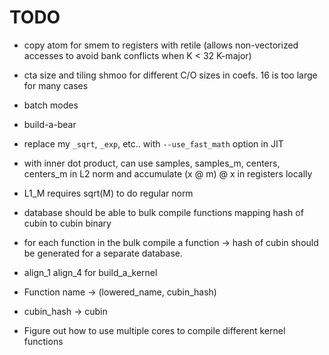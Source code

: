 # TODO
* copy atom for smem to registers with retile (allows non-vectorized accesses to avoid bank conflicts when K < 32 K-major)
* cta size and tiling shmoo for different C/O sizes in coefs. 16 is too large for many cases
* batch modes
* build-a-bear
* replace my `_sqrt`, `_exp`, etc.. with `--use_fast_math` option in JIT
* with inner dot product, can use samples, samples_m, centers, centers_m in L2 norm and accumulate (x @ m) @ x in registers locally
* L1_M requires sqrt(M) to do regular norm
* database should be able to bulk compile functions mapping hash of cubin to cubin binary
* for each function in the bulk compile a function -> hash of cubin should be generated for a separate database.
* align_1 align_4 for build_a_kernel

* Function name -> (lowered_name, cubin_hash)
* cubin_hash -> cubin

* Figure out how to use multiple cores to compile different kernel functions
